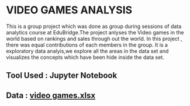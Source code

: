 # VIDEO GAMES ANALYSIS

This is  a group project which was done as group during sessions of data analytics course at EduBridge.The project anlyses the Video games in the world based on rankings and sales through out the world. In this project , there was equal contributions of each members in the group. It is a exploratory data analyis,we explore all the areas in the data set and visualizes the concepts which have been hide inside the data set. 

## Tool Used : Jupyter Notebook          
## Data : [video games.xlsx](https://github.com/Sachinsn19/EduBridge/files/7027581/video.games.xlsx)


